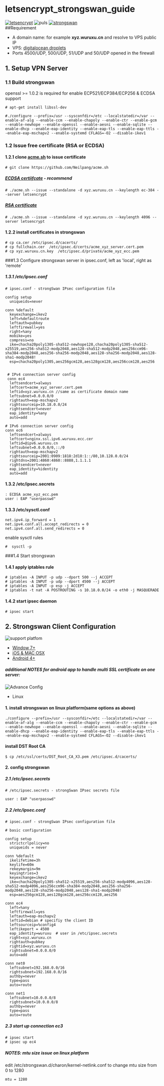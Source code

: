 # letsencrypt_strongswan_guide

[![letsencrypt](res/images/letsencrypt-logo-horizontal.png)](https://letsencrypt.org/) ![puls](res/images/add-symbolic.symbolic.png) [![strongswan](res/images/strongswan.png)](https://strongswan.org/)           
##Requirement
* A domain name: for example **xyz.wuruxu.cn** and resolve to VPS public IP
* VPS: [digitalocean droplets](https://m.do.co/c/e7e1a9f66991)
* Ports 4500/UDP, 500/UDP, 51/UDP and 50/UDP opened in the firewall

## 1. Setup VPN Server
### 1.1 Build strongswan
 openssl >= 1.0.2 is required for enable ECP521/ECP384/ECP256 & ECDSA support
```
# apt-get install libssl-dev
```
```
#./configure --prefix=/usr --sysconfdir=/etc --localstatedir=/var --enable-af-alg --enable-ccm --enable-chapoly --enable-ctr --enable-gcm --enable-newhope --enable-openssl --enable-aesni --enable-sqlite --enable-dhcp --enable-eap-identity --enable-eap-tls --enable-eap-ttls --enable-eap-mschapv2 --enable-systemd CFLAGS=-O2 --disable-ikev1
```
### 1.2 Issue free certificate (RSA or ECDSA)

#### 1.2.1 clone [acme.sh](https://github.com/Neilpang/acme.sh) to issue certificate
```
# git clone https://github.com/Neilpang/acme.sh
```

##### [ECDSA certiifcate](https://en.wikipedia.org/wiki/Elliptic_Curve_Digital_Signature_Algorithm) - recommend
```
# ./acme.sh --issue --standalone -d xyz.wuruxu.cn --keylength ec-384 --server letsencrypt

```
##### [RSA certificate](https://en.wikipedia.org/wiki/RSA_(cryptosystem))
```
# ./acme.sh --issue --standalone -d xyz.wuruxu.cn --keylength 4096 --server letsencrypt
```
#### 1.2.2 install certificates in strongswan
```
# cp ca.cer /etc/ipsec.d/cacerts/
# cp fullchain.cer  /etc/ipsec.d/certs/acme_xyz_server.cert.pem
# cp xyz.wuruxu.cn.key  /etc/ipsec.d/private/acme_xyz_ecc.pem
```
###1.3 Configure strongswan server
in ipsec.conf, left as 'local', right as 'remote'
##### 1.3.1 /etc/ipsec.conf
```
# ipsec.conf - strongSwan IPsec configuration file

config setup
  uniqueids=never

conn %default
  keyexchange=ikev2
  left=%defaultroute
  leftauth=pubkey
  leftfirewall=yes
  right=%any
  mobike=yes
  compress=no
  ike=chacha20poly1305-sha512-newhope128,chacha20poly1305-sha512-x25519,aes256-sha512-modp2048,aes128-sha512-modp2048,aes256ccm96-sha384-modp2048,aes256-sha256-modp2048,aes128-sha256-modp2048,aes128-sha1-modp2048!
  esp=chacha20poly1305,aes256gcm128,aes128gcm128,aes256ccm128,aes256
  
  
 # IPv4 connection server config
 conn ec4
  leftsendcert=always
  leftcert=acme_xyz_server.cert.pem
  leftid=xyz.wuruxu.cn //same as certificate domain name
  leftsubnet=0.0.0.0/0
  rightauth=eap-mschapv2
  rightsourceip=10.18.0.0/24
  rightsendcert=never
  eap_identity=%any
  auto=add
 
# IPv6 connection server config
conn ec6
  leftsendcert=always
  leftcert=nginx.ssl.ipv6.wuruxu.ecc.cer
  leftid=@ipv6.wuruxu.cn
  leftsubnet=0.0.0.0/0,::/0
  rightauth=eap-mschapv2
  rightsourceip=2001:0909:1818:2d18:1::/80,10.128.0.0/24
  rightdns=2001:4860:4860::8888,1.1.1.1
  rightsendcert=never
  eap_identity=%identity
  auto=add
```
#### 1.3.2 /etc/ipsec.secrets
```
: ECDSA acme_xyz_ecc.pem
user : EAP "userpasswd"
```
#### 1.3.3 /etc/sysctl.conf
```
net.ipv4.ip_forward = 1  
net.ipv4.conf.all.accept_redirects = 0  
net.ipv4.conf.all.send_redirects = 0  
```
enable sysctl rules
```
#  sysctl -p  
```
###1.4 Start strongswan
#### 1.4.1 apply iptables rule
```
# iptables -A INPUT -p udp --dport 500 --j ACCEPT
# iptables -A INPUT -p udp --dport 4500 --j ACCEPT
# iptables -A INPUT -p esp -j ACCEPT
# iptables -t nat -A POSTROUTING -s 10.18.0.0/24 -o eth0 -j MASQUERADE
```
#### 1.4.2 start ipsec daemon
```
# ipsec start
```
## 2. Strongswan Client Configuration
![support platfom](res/images/platform-all.png)      
* [Window 7+](https://wiki.strongswan.org/projects/strongswan/wiki/Windows7#C)
* [iOS & MAC OSX](https://wiki.strongswan.org/projects/strongswan/wiki/AppleClients)
* [Android 4+](https://wiki.strongswan.org/projects/strongswan/wiki/AndroidVPNClient)    
##### additional NOTES for android app to handle multi SSL certificate on one server:  #####
![Advance Config](res/images/android-strongswan-config.jpg)
* Linux       

#### 1. install strongswan on linux platform(same options as above)
```
./configure --prefix=/usr --sysconfdir=/etc --localstatedir=/var --enable-af-alg --enable-ccm --enable-chapoly --enable-ctr --enable-gcm --enable-newhope --enable-openssl --enable-aesni --enable-sqlite --enable-dhcp --enable-eap-identity --enable-eap-tls --enable-eap-ttls --enable-eap-mschapv2 --enable-systemd CFLAGS=-O2 --disable-ikev1
```
#### install DST Root CA
```
$ cp /etc/ssl/certs/DST_Root_CA_X3.pem /etc/ipsec.d/cacerts/
```
#### 2. config strongswan
##### 2.1 /etc/ipsec.secrets
```
# /etc/ipsec.secrets - strongSwan IPsec secrets file

user : EAP "userpasswd"

```
##### 2.2 /etc/ipsec.conf
```
# ipsec.conf - strongSwan IPsec configuration file

# basic configuration

config setup
  strictcrlpolicy=no
  uniqueids = never

conn %default
  ikelifetime=3h
  keylife=60m
  rekeymargin=9m
  keyingtries=3
  keyexchange=ikev2
  ike=chacha20poly1305-sha512-x25519,aes256-sha512-modp4096,aes128-sha512-modp4096,aes256ccm96-sha384-modp2048,aes256-sha256-modp2048,aes128-sha256-modp2048,aes128-sha1-modp2048!
  esp=aes256gcm128,aes128gcm128,aes256ccm128,aes256

conn ec4
  left=%any
  leftfirewall=yes
  leftauth=eap-mschapv2
  leftid=debian # specifiy the client ID
  leftsourceip=%config4
  leftikeport = 4500
  eap_identity=wuruxu  # user in /etc/ipsec.secrets
  right=xyz.wuruxu.cn
  rightauth=pubkey
  rightid=xyz.wuruxu.cn
  rightsubnet=0.0.0.0/0
  auto=add
  
conn net0
  leftsubnet=192.168.0.0/16
  rightsubnet=192.168.0.0/16
  authby=never
  type=pass
  auto=route

conn net1
  leftsubnet=10.0.0.0/8
  rightsubnet=10.0.0.0/8
  authby=never
  type=pass
  auto=route
```
##### 2.3 start up connection ec3
```
# ipsec start
# ipsec up ec4
```
##### NOTES: mtu size issue on linux platform #####
edit /etc/strongswan.d/charon/kernel-netlink.conf to change mtu size from 0 to 1280
```
mtu = 1280
```
